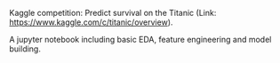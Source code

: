 Kaggle competition: Predict survival on the Titanic (Link: https://www.kaggle.com/c/titanic/overview).

A jupyter notebook including basic EDA, feature engineering and model building.

